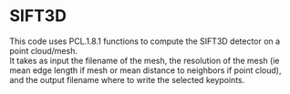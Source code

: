 # SIFT3D
This code uses PCL.1.8.1 functions to compute the SIFT3D detector on a point cloud/mesh. <br />
It takes as input the filename of the mesh, the resolution of the mesh (ie mean edge length if mesh or mean distance to neighbors if point cloud), and the output filename where to write the selected keypoints. <br />
